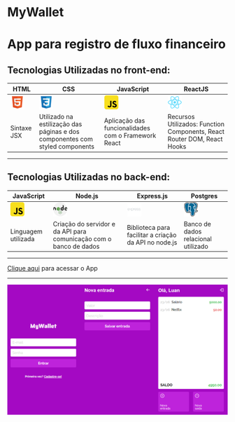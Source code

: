 # MyWallet
# App para registro de fluxo financeiro
## Tecnologias Utilizadas no front-end:
|HTML|CSS|JavaScript|ReactJS|
|-|-|-|-|
|![icon](./img/html.png)|![icon](./img/css.png)|![icon](./img/javascript.png)|![icon](./img/react.png)|
|Sintaxe JSX|Utilizado na estilização das páginas e dos componentes com styled components|Aplicação das funcionalidades com o Framework React|Recursos Utilizados: Function Components, React Router DOM, React Hooks|
___
## Tecnologias Utilizadas no back-end:
|JavaScript|Node.js|Express.js|Postgres|
|-|-|-|-|
|![icon](./img/javascript.png)|![icon](./img/nodejs.png)|![icon](./img/express.png)|![icon](./img/database.png)|
|Linguagem utilizada|Criação do servidor e da API para comunicação com o banco de dados|Biblioteca para facilitar a criação da API no node.js|Banco de dados relacional utilizado|
___
[Clique aqui](https://mywallet-nu.vercel.app/) para acessar o App
___
![print](./img/print.png)
